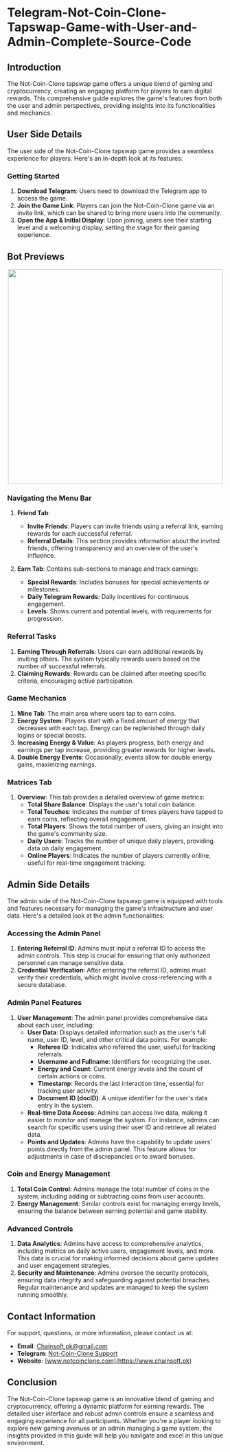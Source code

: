 # Telegram-Not-Coin-Clone-Tapswap-Game-with-User-and-Admin-Complete-Source-Code  
## Introduction
The Not-Coin-Clone tapswap game offers a unique blend of gaming and cryptocurrency, creating an engaging platform for players to earn digital rewards. This comprehensive guide explores the game's features from both the user and admin perspectives, providing insights into its functionalities and mechanics.

## User Side Details
The user side of the Not-Coin-Clone tapswap game provides a seamless experience for players. Here's an in-depth look at its features:

### Getting Started
1. **Download Telegram**: Users need to download the Telegram app to access the game.
2. **Join the Game Link**: Players can join the Not-Coin-Clone game via an invite link, which can be shared to bring more users into the community.
3. **Open the App & Initial Display**: Upon joining, users see their starting level and a welcoming display, setting the stage for their gaming experience.

## Bot Previews
<p  align="center">

  <img src="https://github.com/user-attachments/assets/211be48c-11ca-4098-89a3-3190a7b971ea" width="500" height="500"/>
</p>

### Navigating the Menu Bar
1. **Friend Tab**:
    - **Invite Friends**: Players can invite friends using a referral link, earning rewards for each successful referral.
    - **Referral Details**: This section provides information about the invited friends, offering transparency and an overview of the user's influence.

2. **Earn Tab**: Contains sub-sections to manage and track earnings:
    - **Special Rewards**: Includes bonuses for special achievements or milestones.
    - **Daily Telegram Rewards**: Daily incentives for continuous engagement.
    - **Levels**: Shows current and potential levels, with requirements for progression.

### Referral Tasks
1. **Earning Through Referrals**: Users can earn additional rewards by inviting others. The system typically rewards users based on the number of successful referrals.
2. **Claiming Rewards**: Rewards can be claimed after meeting specific criteria, encouraging active participation.

### Game Mechanics
1. **Mine Tab**: The main area where users tap to earn coins.
2. **Energy System**: Players start with a fixed amount of energy that decreases with each tap. Energy can be replenished through daily logins or special boosts.
3. **Increasing Energy & Value**: As players progress, both energy and earnings per tap increase, providing greater rewards for higher levels.
4. **Double Energy Events**: Occasionally, events allow for double energy gains, maximizing earnings.

### Matrices Tab
1. **Overview**: This tab provides a detailed overview of game metrics:
    - **Total Share Balance**: Displays the user's total coin balance.
    - **Total Touches**: Indicates the number of times players have tapped to earn coins, reflecting overall engagement.
    - **Total Players**: Shows the total number of users, giving an insight into the game's community size.
    - **Daily Users**: Tracks the number of unique daily players, providing data on daily engagement.
    - **Online Players**: Indicates the number of players currently online, useful for real-time engagement tracking.

## Admin Side Details
The admin side of the Not-Coin-Clone tapswap game is equipped with tools and features necessary for managing the game's infrastructure and user data. Here's a detailed look at the admin functionalities:

### Accessing the Admin Panel
1. **Entering Referral ID**: Admins must input a referral ID to access the admin controls. This step is crucial for ensuring that only authorized personnel can manage sensitive data.
2. **Credential Verification**: After entering the referral ID, admins must verify their credentials, which might involve cross-referencing with a secure database.

### Admin Panel Features
1. **User Management**: The admin panel provides comprehensive data about each user, including:
    - **User Data**: Displays detailed information such as the user's full name, user ID, level, and other critical data points. For example:
        - **Referee ID**: Indicates who referred the user, useful for tracking referrals.
        - **Username and Fullname**: Identifiers for recognizing the user.
        - **Energy and Count**: Current energy levels and the count of certain actions or coins.
        - **Timestamp**: Records the last interaction time, essential for tracking user activity.
        - **Document ID (docID)**: A unique identifier for the user's data entry in the system.
    - **Real-time Data Access**: Admins can access live data, making it easier to monitor and manage the system. For instance, admins can search for specific users using their user ID and retrieve all related data.
    - **Points and Updates**: Admins have the capability to update users' points directly from the admin panel. This feature allows for adjustments in case of discrepancies or to award bonuses.

### Coin and Energy Management
1. **Total Coin Control**: Admins manage the total number of coins in the system, including adding or subtracting coins from user accounts.
2. **Energy Management**: Similar controls exist for managing energy levels, ensuring the balance between earning potential and game stability.

### Advanced Controls
1. **Data Analytics**: Admins have access to comprehensive analytics, including metrics on daily active users, engagement levels, and more. This data is crucial for making informed decisions about game updates and user engagement strategies.
2. **Security and Maintenance**: Admins oversee the security protocols, ensuring data integrity and safeguarding against potential breaches. Regular maintenance and updates are managed to keep the system running smoothly.

## Contact Information
For support, questions, or more information, please contact us at:

- **Email**: Chainsoft.pk@gmail.com 
- **Telegram**: [Not-Coin-Clone Support](https://t.me/notcoinclonesupport)
- **Website**: [www.notcoinclone.com](https://www.chainsoft.pk)

## Conclusion
The Not-Coin-Clone tapswap game is an innovative blend of gaming and cryptocurrency, offering a dynamic platform for earning rewards. The detailed user interface and robust admin controls ensure a seamless and engaging experience for all participants. Whether you're a player looking to explore new gaming avenues or an admin managing a game system, the insights provided in this guide will help you navigate and excel in this unique environment.
